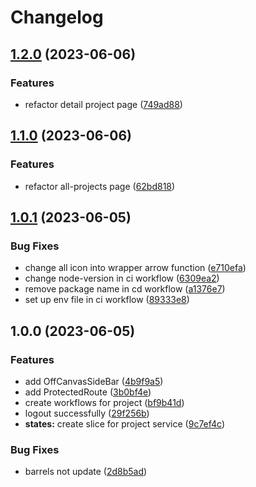 # Changelog

## [1.2.0](https://github.com/TickLabVN/TickFlow-FE/compare/v1.1.0...v1.2.0) (2023-06-06)


### Features

* refactor detail project page ([749ad88](https://github.com/TickLabVN/TickFlow-FE/commit/749ad8893c8a52a9a0cc23da684c0528b9848a0c))

## [1.1.0](https://github.com/TickLabVN/TickFlow-FE/compare/v1.0.1...v1.1.0) (2023-06-06)


### Features

* refactor all-projects page ([62bd818](https://github.com/TickLabVN/TickFlow-FE/commit/62bd81870121fd9724738e1693f519f781c5645f))

## [1.0.1](https://github.com/TickLabVN/TickFlow-FE/compare/v1.0.0...v1.0.1) (2023-06-05)


### Bug Fixes

* change all icon into wrapper arrow function ([e710efa](https://github.com/TickLabVN/TickFlow-FE/commit/e710efabff8e170995ff720942cbb43c2d8cf9a5))
* change node-version in ci workflow ([6309ea2](https://github.com/TickLabVN/TickFlow-FE/commit/6309ea2a0e6124b14916414811c2f9c4e49d94cf))
* remove package name in cd workflow ([a1376e7](https://github.com/TickLabVN/TickFlow-FE/commit/a1376e74cc1149586eba1ecb450870ee85a8c585))
* set up env file in ci workflow ([89333e8](https://github.com/TickLabVN/TickFlow-FE/commit/89333e8cf6098c46e5544edab4a1663fec8ba624))

## 1.0.0 (2023-06-05)


### Features

* add OffCanvasSideBar ([4b9f9a5](https://github.com/TickLabVN/TickFlow-FE/commit/4b9f9a5c676d920365b8fc9f5ee89648363d4d1b))
* add ProtectedRoute ([3b0bf4e](https://github.com/TickLabVN/TickFlow-FE/commit/3b0bf4ee9d3c3a6285f94355e5f662bc230df5fc))
* create workflows for project ([bf9b41d](https://github.com/TickLabVN/TickFlow-FE/commit/bf9b41ddb91467930399caf213f41313cc4fdbd5))
* logout successfully ([29f256b](https://github.com/TickLabVN/TickFlow-FE/commit/29f256b05fd3ae0123509f49474bbeb36fe41063))
* **states:** create slice for project service ([9c7ef4c](https://github.com/TickLabVN/TickFlow-FE/commit/9c7ef4c405bd73dc5375634a58d68b099bf3253d))


### Bug Fixes

* barrels not update ([2d8b5ad](https://github.com/TickLabVN/TickFlow-FE/commit/2d8b5ad0a1863e6632f9d1813b6828b8752eafd8))
